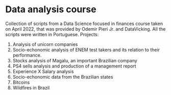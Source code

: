 # Data analysis course
Collection of scripts from a Data Science focused in finances course taken on April 2022, that was provided by Odemir Pieri Jr. and DataVicking. All the scripts were written in Portuguese. Projects:

1. Analysis of unicorn companies 
2. Socio-echonomic analysis of ENEM test takers and its relation to their performance.
3. Stocks analysis of Magalu, an important Brazilian company
4. PS4 sells analysis and production of a management report
5. Experience X Salary analysis
6. Socio-echonomic data from the Brazilian states
7. Bitcoins
8. Wildfires in Brazil

